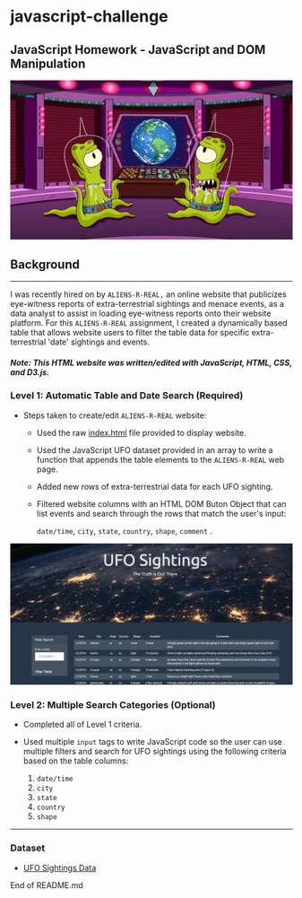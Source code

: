 # javascript-challenge

## JavaScript Homework - JavaScript and DOM Manipulation

![](/UFO-level-1/static/images/simpsons.jpg)

## Background

- - -

I was recently hired on by `ALIENS-R-REAL,` an online website that publicizes eye-witness reports of extra-terrestrial sightings and menace events, as a data analyst to assist in loading eye-witness reports onto their website platform. For this `ALIENS-R-REAL` assignment, I created a dynamically based table that allows website users to filter the table data for specific extra-terrestrial 'date' sightings and events. 

##### Note: This HTML website was written/edited with JavaScript, HTML, CSS, and D3.js. 

### Level 1: Automatic Table and Date Search (Required)

* Steps taken to create/edit `ALIENS-R-REAL` website: 

  * Used the raw [index.html](UFO-level-1/index.html) file provided to display website. 

  * Used the JavaScript UFO dataset provided in an array to write a function that appends the table elements to the `ALIENS-R-REAL` web page. 
  
  * Added new rows of extra-terrestrial data for each UFO sighting.

  * Filtered website columns with an HTML DOM Buton Object that can list events and search through the rows that match the user's input:  
  
    `date/time`, `city`, `state`, `country`, `shape`, `comment` .

![](/UFO-level-1/static/images/homepage.jpg)

### Level 2: Multiple Search Categories (Optional)

* Completed all of Level 1 criteria.

* Used multiple `input` tags to write JavaScript code so the user can use multiple filters and search for UFO sightings using the following criteria based on the table columns:

  1. `date/time`
  2. `city`
  3. `state`
  4. `country`
  5. `shape`

- - -

### Dataset

* [UFO Sightings Data](UFO-level-1/static/js/data.js)

End of README.md